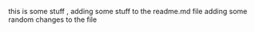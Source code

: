 this is some stuff
, adding some stuff to the readme.md file
adding some random changes to the file

